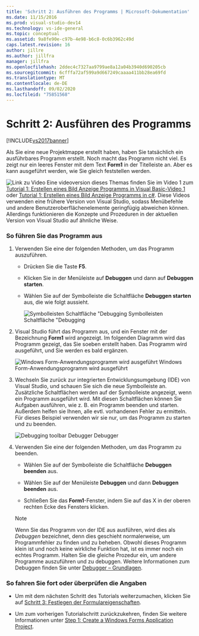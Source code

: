 ```yaml
---
title: 'Schritt 2: Ausführen des Programms | Microsoft-Dokumentation'
ms.date: 11/15/2016
ms.prod: visual-studio-dev14
ms.technology: vs-ide-general
ms.topic: conceptual
ms.assetid: 9a8fe90e-c97b-4e98-b6c8-0c6b3962c49d
caps.latest.revision: 16
author: jillre
ms.author: jillfra
manager: jillfra
ms.openlocfilehash: 2ddec4c7327aa9799ae8a12a04b3940d690205cb
ms.sourcegitcommit: 6cfffa72af599a9d667249caaaa411bb28ea69fd
ms.translationtype: MT
ms.contentlocale: de-DE
ms.lasthandoff: 09/02/2020
ms.locfileid: "75851568"
---
```

# <a name="step-2-run-your-program"></a>Schritt 2: Ausführen des Programms
[!INCLUDE[vs2017banner](../includes/vs2017banner.md)]

Als Sie eine neue Projektmappe erstellt haben, haben Sie tatsächlich ein ausführbares Programm erstellt. Noch macht das Programm nicht viel. Es zeigt nur ein leeres Fenster mit dem Text **Form1** in der Titelleiste an. Aber es kann ausgeführt werden, wie Sie gleich feststellen werden.

 ![Link zu Video](../data-tools/media/playvideo.gif "Wiedergeben") Eine videoversion dieses Themas finden Sie im Video 1 zum [Tutorial 1: Erstellen eines Bild Anzeige Programms in Visual Basic-Video 1](https://msdn.microsoft.com/vbasic/gg315352.aspx) oder [Tutorial 1: Erstellen eines Bild Anzeige Programms in c#](https://msdn.microsoft.com/vcsharp/gg278409.aspx). Diese Videos verwenden eine frühere Version von Visual Studio, sodass Menübefehle und andere Benutzeroberflächenelemente geringfügig abweichen können. Allerdings funktionieren die Konzepte und Prozeduren in der aktuellen Version von Visual Studio auf ähnliche Weise.

### <a name="to-run-your-program"></a>So führen Sie das Programm aus

1. Verwenden Sie eine der folgenden Methoden, um das Programm auszuführen.

    - Drücken Sie die Taste **F5**.

    - Klicken Sie in der Menüleiste auf **Debuggen** und dann auf **Debuggen starten**.

    - Wählen Sie auf der Symbolleiste die Schaltfläche **Debuggen starten** aus, die wie folgt aussieht.

         ![Symbolleisten Schaltfläche "Debugging](../ide/media/express-icondebug.png "Express_IconDebug") Symbolleisten Schaltfläche "Debugging

2. Visual Studio führt das Programm aus, und ein Fenster mit der Bezeichnung **Form1** wird angezeigt. Im folgenden Diagramm wird das Programm gezeigt, das Sie soeben erstellt haben. Das Programm wird ausgeführt, und Sie werden es bald ergänzen.

     ![Windows Form-Anwendungsprogramm wird ausgeführt](../ide/media/express-firstrun.png "Express_FirstRun") Windows Form-Anwendungsprogramm wird ausgeführt

3. Wechseln Sie zurück zur integrierten Entwicklungsumgebung (IDE) von Visual Studio, und schauen Sie sich die neue Symbolleiste an. Zusätzliche Schaltflächen werden auf der Symbolleiste angezeigt, wenn ein Programm ausgeführt wird. Mit diesen Schaltflächen können Sie Aufgaben ausführen, wie z. B. ein Programm beenden und starten. Außerdem helfen sie Ihnen, alle evtl. vorhandenen Fehler zu ermitteln. Für dieses Beispiel verwenden wir sie nur, um das Programm zu starten und zu beenden.

     ![Debugging toolbar](../ide/media/express-debugtoolbar.png "Express_DebugToolbar") Debugger Debugger

4. Verwenden Sie eine der folgenden Methoden, um das Programm zu beenden.

    - Wählen Sie auf der Symbolleiste die Schaltfläche **Debuggen beenden** aus.

    - Wählen Sie auf der Menüleiste **Debuggen** und dann **Debuggen beenden** aus.

    - Schließen Sie das **Form1**-Fenster, indem Sie auf das X in der oberen rechten Ecke des Fensters klicken.

    > [!NOTE]
    > Wenn Sie das Programm von der IDE aus ausführen, wird dies als *Debuggen* bezeichnet, denn dies geschieht normalerweise, um Programmfehler zu finden und zu beheben. Obwohl dieses Programm klein ist und noch keine wirkliche Funktion hat, ist es immer noch ein echtes Programm. Halten Sie die gleiche Prozedur ein, um andere Programme auszuführen und zu debuggen. Weitere Informationen zum Debuggen finden Sie unter [Debugger – Grundlagen](../debugger/debugger-basics.md).

### <a name="to-continue-or-review"></a>So fahren Sie fort oder überprüfen die Angaben

- Um mit dem nächsten Schritt des Tutorials weiterzumachen, klicken Sie auf [Schritt 3: Festlegen der Formulareigenschaften](../ide/step-3-set-your-form-properties.md).

- Um zum vorherigen Tutorialschritt zurückzukehren, finden Sie weitere Informationen unter [Step 1: Create a Windows Forms Application Project](../ide/step-1-create-a-windows-forms-application-project.md).
